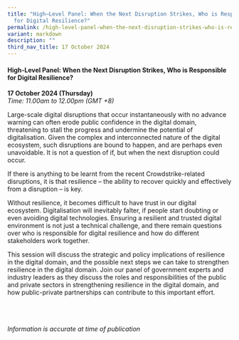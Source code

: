 ```yaml
---
title: "High–Level Panel: When the Next Disruption Strikes, Who is Responsible
  for Digital Resilience?"
permalink: /high-level-panel-when-the-next-disruption-strikes-who-is-responsible-for-digital-resilience/
variant: markdown
description: ""
third_nav_title: 17 October 2024
---
```

#### **High-Level Panel: When the Next Disruption Strikes, Who is Responsible for Digital Resilience?**

**17 October 2024 (Thursday)**  
*Time: 11.00am to 12.00pm (GMT +8)*

Large-scale digital disruptions that occur instantaneously with no advance warning can often erode public confidence in the digital domain, threatening to stall the progress and undermine the potential of digitalisation. Given the complex and interconnected nature of the digital ecosystem, such disruptions are bound to happen, and are perhaps even unavoidable. It is not a question of if, but when the next disruption could occur. 

If there is anything to be learnt from the recent Crowdstrike-related disruptions, it is that resilience – the ability to recover quickly and effectively from a disruption – is key. 

Without resilience, it becomes difficult to have trust in our digital ecosystem. Digitalisation will inevitably falter, if people start doubting or even avoiding digital technologies. Ensuring a resilient and trusted digital environment is not just a technical challenge, and there remain questions over who is responsible for digital resilience and how do different stakeholders work together. 

This session will discuss the strategic and policy implications of resilience in the digital domain, and the possible next steps we can take to strengthen resilience in the digital domain. Join our panel of government experts and industry leaders as they discuss the roles and responsibilities of the public and private sectors in strengthening resilience in the digital domain, and how public-private partnerships can contribute to this important effort.

<br><br><br>
*Information is accurate at time of publication*